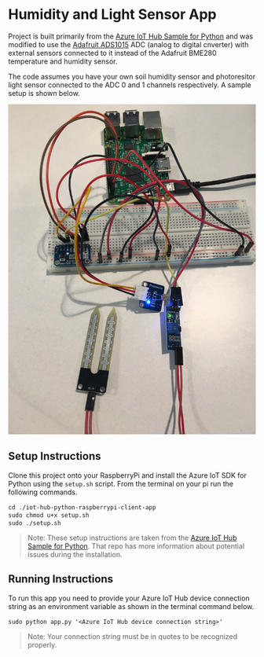 # Humidity and Light Sensor App

Project is built primarily from the [Azure IoT Hub Sample for Python](https://github.com/Azure-Samples/iot-hub-python-raspberrypi-client-app) and was modified to use the [Adafruit ADS1015](https://www.adafruit.com/product/1083) ADC (analog to digital cnverter) with external sensors connected to it instead of the Adafruit BME280 temperature and humidity sensor.

The code assumes you have your own soil humidity sensor and photoresitor light sensor connected to the ADC 0 and 1 channels respectively. A sample setup is shown below.

![RaspberryPi Setup](./raspberryPi.jpg)

## Setup Instructions

Clone this project onto your RaspberryPi and install the Azure IoT SDK for Python using the `setup.sh` script. From the terminal on your pi run the following commands.

```terminal 
cd ./iot-hub-python-raspberrypi-client-app
sudo chmod u+x setup.sh
sudo ./setup.sh
```

> Note: These setup instructions are taken from the [Azure IoT Hub Sample for Python](https://github.com/Azure-Samples/iot-hub-python-raspberrypi-client-app). That repo has more information about potential issues during the installation.

## Running Instructions

To run this app you need to provide your Azure IoT Hub device connection string as an environment variable as shown in the terminal command below.

```terminal
sudo python app.py '<Azure IoT Hub device connection string>'
```

> Note: Your connection string must be in quotes to be recognized properly.